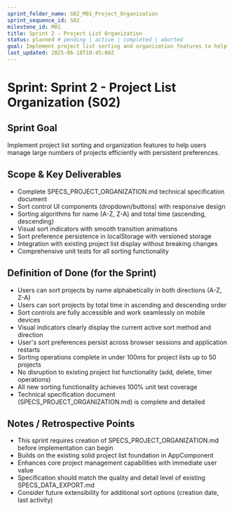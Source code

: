 ```yaml
---
sprint_folder_name: S02_M01_Project_Organization
sprint_sequence_id: S02
milestone_id: M01
title: Sprint 2 - Project List Organization
status: planned # pending | active | completed | aborted
goal: Implement project list sorting and organization features to help users manage large numbers of projects efficiently with persistent preferences.
last_updated: 2025-06-18T10:45:00Z
---
```


# Sprint: Sprint 2 - Project List Organization (S02)

## Sprint Goal
Implement project list sorting and organization features to help users manage large numbers of projects efficiently with persistent preferences.

## Scope & Key Deliverables
- Complete SPECS_PROJECT_ORGANIZATION.md technical specification document
- Sort control UI components (dropdown/buttons) with responsive design
- Sorting algorithms for name (A-Z, Z-A) and total time (ascending, descending)
- Visual sort indicators with smooth transition animations
- Sort preference persistence in localStorage with versioned storage
- Integration with existing project list display without breaking changes
- Comprehensive unit tests for all sorting functionality

## Definition of Done (for the Sprint)
- Users can sort projects by name alphabetically in both directions (A-Z, Z-A)
- Users can sort projects by total time in ascending and descending order
- Sort controls are fully accessible and work seamlessly on mobile devices
- Visual indicators clearly display the current active sort method and direction
- User's sort preferences persist across browser sessions and application restarts
- Sorting operations complete in under 100ms for project lists up to 50 projects
- No disruption to existing project list functionality (add, delete, timer operations)
- All new sorting functionality achieves 100% unit test coverage
- Technical specification document (SPECS_PROJECT_ORGANIZATION.md) is complete and detailed

## Notes / Retrospective Points
- This sprint requires creation of SPECS_PROJECT_ORGANIZATION.md before implementation can begin
- Builds on the existing solid project list foundation in AppComponent
- Enhances core project management capabilities with immediate user value
- Specification should match the quality and detail level of existing SPECS_DATA_EXPORT.md
- Consider future extensibility for additional sort options (creation date, last activity)